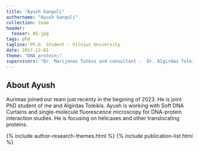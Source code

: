 ```yaml
---
title: "Ayush Ganguli"
authorname: "Ayush Ganguli"
collection: team
header:
  teaser: AG.jpg
tags: phd
tagline: Ph.D. Student - Vilnius University
date: 2017-12-01
theme: "DNA_protein;"
supervisors: "Dr. Marijonas Tutkus and consultant -  Dr. Algirdas Toleikis"
---
```


<h2>About Ayush</h2>
Aurimas joined our team just recenty in the begining of 2023. He is joint PhD student of me and Algirdas Toleikis. Ayush is working with Soft DNA Curtains and single-molecule fluorescence microscopy for DNA-protein interaction studies. He is focusing on helicases and other translocating proteins. 

{% include author-research-themes.html %}
{% include publication-list.html %}

